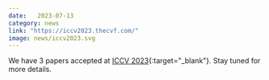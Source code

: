 ```yaml
---
date:   2023-07-13
category: news
link: "https://iccv2023.thecvf.com/"
image: news/iccv2023.svg
---
```



We have 3 papers accepted at [ICCV 2023](https://iccv2023.thecvf.com/){:target="_blank"}. Stay tuned for more details.
